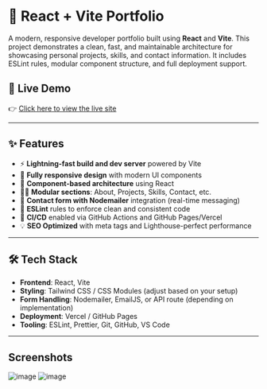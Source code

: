 # 🚀 React + Vite Portfolio

A modern, responsive developer portfolio built using **React** and **Vite**. This project demonstrates a clean, fast, and maintainable architecture for showcasing personal projects, skills, and contact information. It includes ESLint rules, modular component structure, and full deployment support.

## 🔗 Live Demo

👉 [Click here to view the live site](https://portfolio-three-swart-12.vercel.app/)

---

## ✨ Features

- ⚡ **Lightning-fast build and dev server** powered by Vite
- 🎨 **Fully responsive design** with modern UI components
- 🧱 **Component-based architecture** using React
- 🧑‍💼 **Modular sections**: About, Projects, Skills, Contact, etc.
- 📨 **Contact form with Nodemailer** integration (real-time messaging)
- 🧪 **ESLint** rules to enforce clean and consistent code
- 🚀 **CI/CD** enabled via GitHub Actions and GitHub Pages/Vercel
- 💡 **SEO Optimized** with meta tags and Lighthouse-perfect performance

---

## 🛠️ Tech Stack

- **Frontend**: React, Vite
- **Styling**: Tailwind CSS / CSS Modules (adjust based on your setup)
- **Form Handling**: Nodemailer, EmailJS, or API route (depending on implementation)
- **Deployment**: Vercel / GitHub Pages
- **Tooling**: ESLint, Prettier, Git, GitHub, VS Code

---

## Screenshots
![image](https://github.com/user-attachments/assets/35508daa-c149-424a-a40e-724cba64ca77)
![image](https://github.com/user-attachments/assets/b5017c8b-c920-4605-9734-9b32a0040794)



